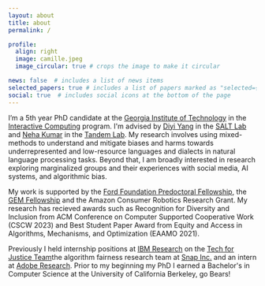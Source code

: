 ```yaml
---
layout: about
title: about
permalink: /

profile:
  align: right
  image: camille.jpeg
  image_circular: true # crops the image to make it circular

news: false  # includes a list of news items
selected_papers: true # includes a list of papers marked as "selected={true}"
social: true  # includes social icons at the bottom of the page
---
```


I’m a 5th year PhD candidate at the [Georgia Institute of Technology](https://www.cc.gatech.edu/) in the [Interactive Computing](https://www.ic.gatech.edu/) program. I'm advised by [Diyi Yang](https://cs.stanford.edu/~diyiy/) in the [SALT Lab](https://cs.stanford.edu/~diyiy/group.html) and [Neha Kumar](https://www.nehakumar.org/) in the [Tandem Lab](https://www.nehakumar.org/people). My research involves using mixed-methods to understand and mitigate biases and harms towards underrepresented and low-resource languages and dialects in natural language processing tasks. Beyond that, I am broadly interested in research exploring marginalized groups and their experiences with social media, AI systems, and algorithmic bias.

My work is supported by the [Ford Foundation Predoctoral Fellowship](https://www.nationalacademies.org/our-work/ford-foundation-fellowships), the [GEM Fellowship](https://www.gemfellowship.org/) and the Amazon Consumer Robotics Research Grant. My research has recieved awards such as Recognition for Diversity and Inclusion from ACM Conference on Computer Supported Cooperative Work (CSCW 2023) and Best Student Paper Award from Equity and Access in Algorithms, Mechanisms, and Optimization (EAAMO 2021).

Previously I held internship positions at [IBM Research](https://research.ibm.com/) on the [Tech for Justice Team](https://research.ibm.com/topics/responsible-technology)the algorithm fairness research team at [Snap Inc.](https://snap.com/en-US) and an intern at [Adobe Research](https://research.adobe.com/). Prior to my beginning my PhD I earned a Bachelor's in Computer Science at the University of California Berkeley, go Bears!



<!-- Link to your social media connections, too. This theme is set up to use [Font Awesome icons](http://fortawesome.github.io/Font-Awesome/) and [Academicons](https://jpswalsh.github.io/academicons/), like the ones below. Add your Facebook, Twitter, LinkedIn, Google Scholar, or just disable all of them. -->
